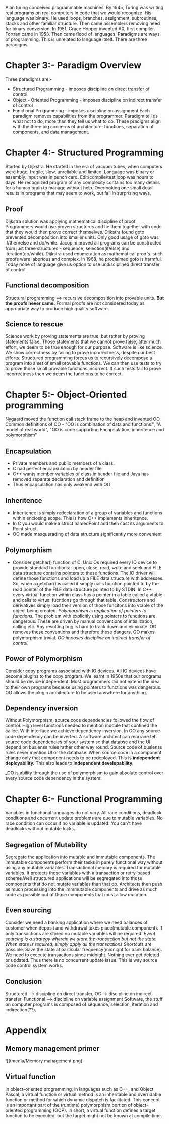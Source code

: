 Alan turing conceived programmable machines. By 1945, Turing was writing real programs on real computers in code that we would recognize. His language was binary. He used loops, branches, assignment, subroutines, stacks and other familiar structure. Then came assemblers removing need for binary conversion. In 1951, Grace Hopper invented A0, first compiler. Fortran came in 1953. Then came flood of languages.
Paradigms are ways of programming. This is unrelated to language itself. There are three paradigms.

# Chapter 3:- Paradigm Overview
Three paradigms are:-
- Structured Programming - imposes discipline on direct transfer of control
- Object - Oriented Programming - imposes discipline on indirect transfer of control
- Functional Programming - imposes discipline on assignment
Each paradigm removes capabilities from the programmer. Paradigm tell us what not to do, more than they tell us what to do. These pradigms align with the three big concerns of architecture: functions, separation of components, and data management.

# Chapter 4:- Structured Programming
Started by Dijkstra. He started in the era of vacuum tubes, when computers were huge, fragile, slow, unreliable and limited. Language was binary or assembly. Input was in punch card. Edit/compile/test loop was hours to days. He recognized program of any complexity contains too many details for a human brain to manage without help. Overlooking one small detail results in programs that may seem to work, but fail in surprising ways.
## Proof
Dijkstra solution was applying mathematical discipline of proof. Programmers would use proven structures and tie them together with code that they would then prove correct themselves. Dijkstra found goto prevented decomposition into smaller units. Only good usage of goto was if/then/else and do/while. Jacopini proved all programs can be constructed from just three structures:- sequence, selection(if/else) and iteration(do/while). Dijkstra used enumeration as mathematical proofs. such proofs were laborious and complex. In 1968, he proclaimed goto is harmful. Today none of language give us option to use undisciplined direct transfer of control.
## Functional decomposition
Structural programming ==> recursive decomposition into provable units. **But the proofs never came.** Formal proofs are not considered today as appropriate way to produce high quality software.
## Science to rescue
Science work by proving statements are true, but rather by proving statements false. Those statements that we cannot prove false, after much effort, we deem to be true enough for our purpose. Software is like science. We show correctness by failing to prove incorrectness, despite our best efforts. Structured programming forces us to recursively decompose a program into a set of small provable functions. We can then use tests to try to prove those small provable functions incorrect. If such tests fail to prove incorrectness then we deem the functions to be correct.

# Chapter 5:- Object-Oriented programming
Nygaard moved the function call stack frame to the heap and invented OO.  Common definitions of OO - "OO is combination of data and functions.", "A model of real world", "OO is code supporting Encapsulation, inheritence and polymorphism"
## Encapsulation
- Private members and public members of a class.
- C had perfect encapsulation by header file
- C++ wants member variables of class in header file and Java has removed separate declaration and definition
- Thus encapsulation has only weakend with OO
## Inheritence
- Inheritence is simply redeclaration of a group of variables and functions within enclosing scope. This is how C++ implements inheritence.
- In C you would make a struct namedPoint and then cast its arguments to Point struct.
- OO made masquerading of data structure significantly more convenient
## Polymorphism
- Consider getchar() function of C. Unix Os required every IO device to provide standard functions:- open, close, read, write and seek and FILE data structure contains pointers to these functions. The IO driver will define those functions and load up a FILE data structure with addresses. So, when a getchar() is called it simply calls fucntion pointed to by the read pointer of the FILE data structure pointed to by STDIN.  In C++ every virtual function within class has a pointer in a table called a vtable and calls to virtual fucntions go through that table. Constructors and derivatives simply load their version of those funcitons into vtable of the object being created.
_Polymorphism is application of pointers to functions._
The problem with explicitly using pointers to functions are dangerous. These are driven by manual conventions of intialization, calling etc. Any resulting bug is hard to track down and eliminate. OO removes these conventions and therefore these dangers. OO makes polymorphism trivial.
_OO imposes discipline on indirect transfer of control._

## Power of Polymorphism
Consider copy programs associated with IO devices. All IO devices have become plugins to the copy program. We learnt in 1950s that our programs should be device independent. Most programmers did not extend the idea to their own programs because using pointers to functions was dangerous. OO allows the plugin architecture to be used anywhere for anything.

## Dependency inversion
Without Polymorphism, source code dependencies followed the flow of control. High level functions needed to mention module that contined the callee. With interface we achieve dependency inversion. In OO any source code dependency can be inverted. A software architect can rearrane teh source code dependencies of your system so that databse and the UI depend on busienss rules rather other way round. Source code of busienss rules never mention UI or the database. When source code in a component change only that component needs to be redeployed. This is **independent deployability.** This also leads to **independent developability.**

_OO is ability through the use of polymorphism to gain absolute control over every source code dependency in the system.

# Chapter 6:- Functional Programming   
Variables in functional languages do not vary. All race conditions, deadlock conditions and cocurrent update problems are due to mutable variables. No race condition can occur if no variable is updated. You can't have deadlocks without mutable locks.
## Segregation of  Mutability
Segregate the application into mutable and immutable components. The immutable components perform their tasks in purely functional way without using any mutable variables. Transactional memory is required for mutable variables. It protects those variables with a transaction or retry-based scheme.Well structured applications will be segregated into those components that do not mutate variables than that do. Architects then push as much processing into the immmutable components and drive as much code as possible out of those components that must allow mutation.
## Even sourcing
Consider we need a banking application where we need balances of customer when deposit and withdrawal takes place(mutable component). If only transactions are stored no mutable variables will be required.
_Event sourcing is a strategy wherein we store the transaction but not the state. When state is required, simply apply all the transactions_
Shortcuts are possible. Save the state at particular frequency(midnight for bank balance). We need to execute transactions since midnight. Nothing ever get deleted or updated. Thus there is no concurrent update issue. This is way source code control system works.
## Conclusion
Structured --> discipline on direct transfer, OO--> discipline on indirect transfer, Functional --> discipline on variable assignment
Software, the stuff on computer programs is composed of sequence, selection, iteration and indirection(??).

# Appendix
## Memory management primer
![](media/Memory management.png)
## Virtual function
In object-oriented programming, in languages such as C++, and Object Pascal, a virtual function or virtual method is an inheritable and overridable function or method for which dynamic dispatch is facilitated. This concept is an important part of the (runtime) polymorphism portion of object-oriented programming (OOP). In short, a virtual function defines a target function to be executed, but the target might not be known at compile time.
